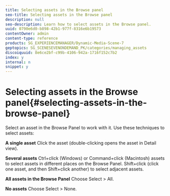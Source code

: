 ```yaml
---
title: Selecting assets in the Browse panel
seo-title: Selecting assets in the Browse panel
description: null
seo-description: Learn how to select assets in the Browse panel.
uuid: 0790e6d0-b898-42b1-977f-8316e6b19573
contentOwner: admin
content-type: reference
products: SG_EXPERIENCEMANAGER/Dynamic-Media-Scene-7
geptopics: SG_SCENESEVENONDEMAND_PK/categories/managing_assets
discoiquuid: 8e6ce2bf-c99b-4106-942a-1716f152c7b2
index: y
internal: n
snippet: y
---
```


# Selecting assets in the Browse panel{#selecting-assets-in-the-browse-panel}

Select an asset in the Browse Panel to work with it. Use these techniques to select assets:

**A single asset** Click the asset (double-clicking opens the asset in Detail view).

**Several assets** Ctrl+click (Windows) or Command+click (Macintosh) assets to select assets in different places on the Browse Panel. Shift+click (click one asset, and then Shift+click another) to select adjacent assets.

**All assets in the Browse Panel** Choose Select > All.

**No assets** Choose Select > None.
